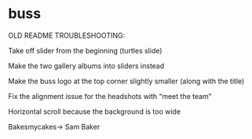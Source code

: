 # buss

OLD README
TROUBLESHOOTING:

Take off slider from the beginning (turtles slide)

Make the two gallery albums into sliders instead

Make the buss logo at the top corner slightly smaller (along with the title)

Fix the alignment issue for the headshots with “meet the team”

Horizontal scroll because the background is too wide

Bakesmycakes-> Sam Baker


